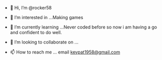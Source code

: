 - 👋 Hi, I’m @rocker58
- 👀 I’m interested in ...Making games

- 🌱 I’m currently learning ...Never coded before so now i am having a go and confident to do well.
- 💞️ I’m looking to collaborate on ...
- 📫 How to reach me ... email kevpat1958@gmail.com

<!---
rocker58/rocker58 is a ✨ special ✨ repository because its `README.md` (this file) appears on your GitHub profile.
You can click the Preview link to take a look at your changes.
--->
